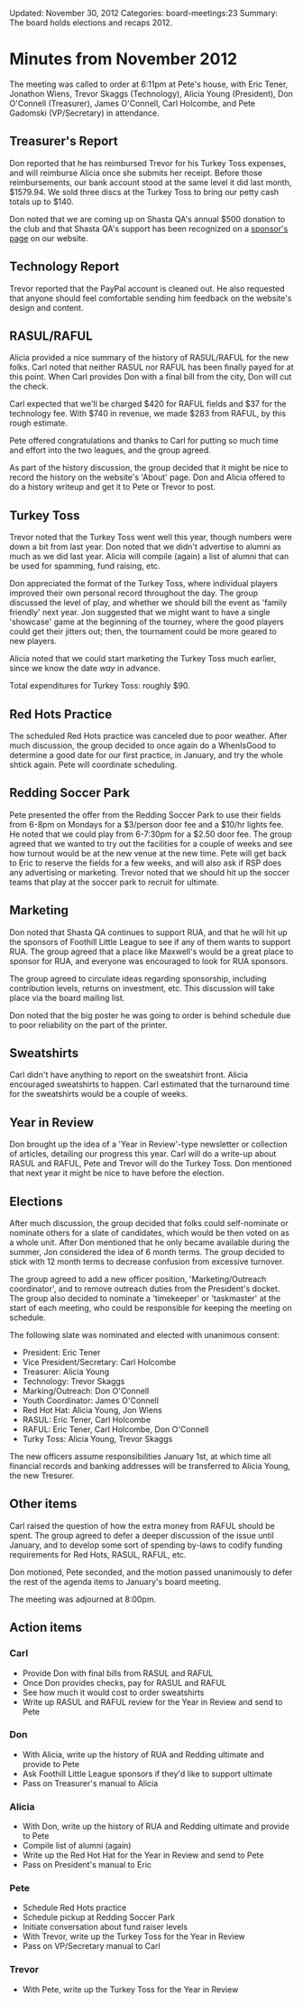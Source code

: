 Updated: November 30, 2012
Categories: board-meetings:23
Summary: The board holds elections and recaps 2012.

# Minutes from November 2012

The meeting was called to order at 6:11pm at Pete's house, with Eric Tener, Jonathon Wiens, Trevor Skaggs (Technology), Alicia Young (President),  Don O'Connell (Treasurer), James O'Connell, Carl Holcombe, and Pete Gadomski (VP/Secretary) in attendance.


## Treasurer's Report

Don reported that he has reimbursed Trevor for his Turkey Toss expenses, and will reimburse Alicia once she submits her receipt.
Before those reimbursements, our bank account stood at the same level it did last month, $1579.94.
We sold three discs at the Turkey Toss to bring our petty cash totals up to $140.

Don noted that we are coming up on Shasta QA's annual $500 donation to the club and that Shasta QA's support has been recognized on a [sponsor's page](reddingultimate.org/sponsors) on our website.


## Technology Report

Trevor reported that the PayPal account is cleaned out.
He also requested that anyone should feel comfortable sending him feedback on the website's design and content.

## RASUL/RAFUL

Alicia provided a nice summary of the history of RASUL/RAFUL for the new folks.
Carl noted that neither RASUL nor RAFUL has been finally payed for at this point.
When Carl provides Don with a final bill from the city, Don will cut the check.

Carl expected that we'll be charged $420 for RAFUL fields and $37 for the technology fee.
With $740 in revenue, we made $283 from RAFUL, by this rough estimate.

Pete offered congratulations and thanks to Carl for putting so much time and effort into the two leagues, and the group agreed.

As part of the history discussion, the group decided that it might be nice to record the history on the website's 'About' page.
Don and Alicia offered to do a history writeup and get it to Pete or Trevor to post.


## Turkey Toss

Trevor noted that the Turkey Toss went well this year, though numbers were down a bit from last year.
Don noted that we didn't advertise to alumni as much as we did last year.
Alicia will compile (again) a list of alumni that can be used for spamming, fund raising, etc.

Don appreciated the format of the Turkey Toss, where individual players improved their own personal record throughout the day.
The group discussed the level of play, and whether we should bill the event as 'family friendly' next year.
Jon suggested that we might want to have a single 'showcase' game at the beginning of the tourney, where the good players could get their jitters out; then, the tournament could be more geared to new players.

Alicia noted that we could start marketing the Turkey Toss much earlier, since we know the date *way* in advance.

Total expenditures for Turkey Toss: roughly $90.


## Red Hots Practice

The scheduled Red Hots practice was canceled due to poor weather.
After much discussion, the group decided to once again do a WhenIsGood to determine a good date for our first practice, in January, and try the whole shtick again.
Pete will coordinate scheduling.


## Redding Soccer Park

Pete presented the offer from the Redding Soccer Park to use their fields from 6-8pm on Mondays for a $3/person door fee and a $10/hr lights fee.
He noted that we could play from 6-7:30pm for a $2.50 door fee.
The group agreed that we wanted to try out the facilities for a couple of weeks and see how turnout would be at the new venue at the new time.
Pete will get back to Eric to reserve the fields for a few weeks, and will also ask if RSP does any advertising or marketing.
Trevor noted that we should hit up the soccer teams that play at the soccer park to recruit for ultimate.


## Marketing

Don noted that Shasta QA continues to support RUA, and that he will hit up the sponsors of Foothill Little League to see if any of them wants to support RUA.
The group agreed that a place like Maxwell's would be a great place to sponsor for RUA, and everyone was encouraged to look for RUA sponsors.

The group agreed to circulate ideas regarding sponsorship, including contribution levels, returns on investment, etc.
This discussion will take place via the board mailing list.

Don noted that the big poster he was going to order is behind schedule due to poor reliability on the part of the printer.


## Sweatshirts

Carl didn't have anything to report on the sweatshirt front.
Alicia encouraged sweatshirts to happen.
Carl estimated that the turnaround time for the sweatshirts would be a couple of weeks.


## Year in Review

Don brought up the idea of a 'Year in Review'-type newsletter or collection of articles, detailing our progress this year.
Carl will do a write-up about RASUL and RAFUL, Pete and Trevor will do the Turkey Toss.
Don mentioned that next year it might be nice to have before the election.


## Elections

After much discussion, the group decided that folks could self-nominate or nominate others for a slate of candidates, which would be then voted on as a whole unit.
After Don mentioned that he only became available during the summer, Jon considered the idea of 6 month terms.
The group decided to stick with 12 month terms to decrease confusion from excessive turnover.

The group agreed to add a new officer position, 'Marketing/Outreach coordinator', and to remove outreach duties from the President's docket.
The group also decided to nominate a 'timekeeper' or 'taskmaster' at the start of each meeting, who could be responsible for keeping the meeting on schedule.

The following slate was nominated and elected with unanimous consent:

* President: Eric Tener
* Vice President/Secretary: Carl Holcombe
* Treasurer: Alicia Young
* Technology: Trevor Skaggs
* Marking/Outreach: Don O'Connell
* Youth Coordinator: James O'Connell
* Red Hot Hat: Alicia Young, Jon Wiens
* RASUL: Eric Tener, Carl Holcombe
* RAFUL: Eric Tener, Carl Holcombe, Don O'Connell
* Turky Toss: Alicia Young, Trevor Skaggs

The new officers assume responsibilities January 1st, at which time all financial records and banking addresses will be transferred to Alicia Young, the new Tresurer.


## Other items

Carl raised the question of how the extra money from RAFUL should be spent.
The group agreed to defer a deeper discussion of the issue until January, and to develop some sort of spending by-laws to codify funding requirements for Red Hots, RASUL, RAFUL, etc.

Don motioned, Pete seconded, and the motion passed unanimously to defer the rest of the agenda items to January's board meeting.

The meeting was adjourned at 8:00pm.


## Action items

### Carl
* Provide Don with final bills from RASUL and RAFUL
* Once Don provides checks, pay for RASUL and RAFUL
* See how much it would cost to order sweatshirts
* Write up RASUL and RAFUL review for the Year in Review and send to Pete

### Don
* With Alicia, write up the history of RUA and Redding ultimate and provide to Pete
* Ask Foothill Little League sponsors if they'd like to support ultimate
* Pass on Treasurer's manual to Alicia

### Alicia
* With Don, write up the history of RUA and Redding ultimate and provide to Pete
* Compile list of alumni (again)
* Write up the Red Hot Hat for the Year in Review and send to Pete
* Pass on President's manual to Eric

### Pete
* Schedule Red Hots practice
* Schedule pickup at Redding Soccer Park
* Initiate conversation about fund raiser levels
* With Trevor, write up the Turkey Toss for the Year in Review
* Pass on VP/Secretary manual to Carl


### Trevor
* With Pete, write up the Turkey Toss for the Year in Review
